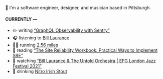 👋 I'm a software engineer, designer, and musician based in Pittsburgh.

#### CURRENTLY —

* ✏️ writing [“GraphQL Observability with Sentry”](https://www.amoscato.com/journal/graphql-observability/)
* 🎧 listening to [Bill Laurance](https://www.last.fm/music/Bill+Laurance/_/The+Good+Things+-+Live)
* 🏃‍♂️ running [2.56 miles](https://www.strava.com/activities/7380993520)
* 📘 reading [“The Site Reliability Workbook: Practical Ways to Implement SRE”](https://www.goodreads.com/book/show/39687146-the-site-reliability-workbook)
* 🍿 watching [“Bill Laurance &amp; The Untold Orchestra | EFG London Jazz Festival 2021”](https://youtu.be/W626yZi15js)
* 🍺 drinking [Nitro Irish Stout](https://untappd.com/user/namoscato/checkin/1170774621)
